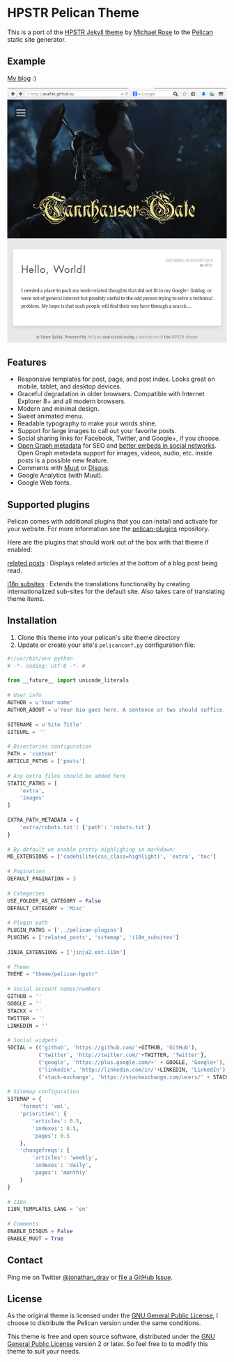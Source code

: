 # HPSTR Pelican Theme

This is a port of the [HPSTR Jekyll theme](https://github.com/mmistakes/hpstr-jekyll-theme) by [Michael Rose](https://github.com/mmistakes) to the [Pelican](https://github.com/getpelican/pelican) static site generator.

## Example

[My blog](http://esafak.github.io/) :)

![Screenshot](screenshot.png)

## Features

* Responsive templates for post, page, and post index. Looks great on mobile, tablet, and desktop devices.
* Graceful degradation in older browsers. Compatible with Internet Explorer 8+ and all modern browsers.
* Modern and minimal design.
* Sweet animated menu.
* Readable typography to make your words shine.
* Support for large images to call out your favorite posts.
* Social sharing links for Facebook, Twitter, and Google+, if you choose.
* [Open Graph metadata](http://ogp.me/) for SEO and [better embeds in social networks](https://developers.facebook.com/docs/opengraph/howtos/maximizing-distribution-media-content). Open Graph metadata support for images, videos, audio, etc. inside posts is a possible new feature.
* Comments with [Muut](http://muut.com/) or [Disqus](http://disqus.com/).
* Google Analytics (with Muut).
* Google Web fonts.

## Supported plugins

Pelican comes with additional plugins that you can install and activate for your website. For more information see the [pelican-plugins](https://github.com/getpelican/pelican-plugins) repository.

Here are the plugins that should work out of the box with that theme if enabled:

[related posts](https://github.com/getpelican/pelican-plugins/tree/master/related_posts)
: Displays related articles at the bottom of a blog post being read.

[i18n subsites](https://github.com/getpelican/pelican-plugins/tree/master/i18n_subsites)
: Extends the translations functionality by creating internationalized sub-sites for the default site. Also takes care of translating theme items.

  
## Installation

1. Clone this theme into your pelican's site theme directory
2. Update or create your site's ```pelicanconf.py``` configuration file:

``` python
#!/usr/bin/env python
# -*- coding: utf-8 -*- #

from __future__ import unicode_literals

# User info
AUTHOR = u'Your name'
AUTHOR_ABOUT = u'Your bio goes here. A sentence or two should suffice.'

SITENAME = u'Site Title'
SITEURL = ''

# Directories configuration
PATH = 'content'
ARTICLE_PATHS = ['posts']

# Any extra files should be added here
STATIC_PATHS = [
    'extra',
    'images'
]

EXTRA_PATH_METADATA = {
    'extra/robots.txt': {'path': 'robots.txt'}
}

# By default we enable pretty highlighing in markdown:
MD_EXTENSIONS = ['codehilite(css_class=highlight)', 'extra', 'toc']

# Pagination
DEFAULT_PAGINATION = 3

# Categories
USE_FOLDER_AS_CATEGORY = False
DEFAULT_CATEGORY = 'Misc'

# Plugin path
PLUGIN_PATHS = ['../pelican-plugins']
PLUGINS = ['related_posts', 'sitemap', 'i18n_subsites']

JINJA_EXTENSIONS = ['jinja2.ext.i18n']

# Theme
THEME = "theme/pelican-hpstr"

# Social account names/numbers
GITHUB = ''
GOOGLE = ''
STACKX = ''
TWITTER = ''
LINKEDIN = ''

# Social widgets
SOCIAL = (('github', 'https://github.com/'+GITHUB, 'GitHub'),
          ('twitter', 'http://twitter.com/'+TWITTER, 'Twitter'},
          ('google', 'https://plus.google.com/+' + GOOGLE, 'Google+'),
          ('linkedin', 'http://linkedin.com/in/'+LINKEDIN, 'LinkedIn'),
          ('stack-exchange', 'https://stackexchange.com/users/' + STACKX, 'Stack Exchange'),)
          
# Sitemap configuration
SITEMAP = {
    'format': 'xml',
    'priorities': {
        'articles': 0.5,
        'indexes': 0.5,
        'pages': 0.5
    },
    'changefreqs': {
        'articles': 'weekly',
        'indexes': 'daily',
        'pages': 'monthly'
    }
}

# I18n
I18N_TEMPLATES_LANG = 'en'

# Comments
ENABLE_DISQUS = False
ENABLE_MUUT = True

```


## Contact

Ping me on Twitter [@jonathan_dray](http://twitter.com/jonathan_dray) or [file a GitHub Issue](https://github.com/spiroid/pelican-hpstr/issues/new).


## License

As the original theme is licensed under the [GNU General Public License](https://github.com/mmistakes/hpstr-jekyll-theme/blob/master/LICENSE), I choose to distribute the Pelican version under the same conditions.

This theme is free and open source software, distributed under the [GNU General Public License](https://github.com/spiroid/pelican-hpstr/blob/master/LICENSE) version 2 or later. So feel free to to modify this theme to suit your needs.
